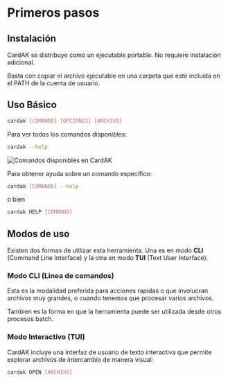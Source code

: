 # Primeros pasos

## Instalación

CardAK se distribuye como un ejecutable portable. No requiere instalación adicional.

Basta con copiar el archivo ejecutable en una carpeta que esté incluida en el PATH de la cuenta de usuario.

## Uso Básico

```bash
cardak [COMANDO] [OPCIONES] [ARCHIVO]
```

Para ver todos los comandos disponibles:

```bash
cardak --help
```

![Comandos disponibles en CardAK](/img/comandos-1.png)

Para obtener ayuda sobre un comando específico:

```bash
cardak [COMANDO] --help
```
o bien
```bash
cardak HELP [COMANDO]
```

## Modos de uso
Existen dos formas de utilizar esta herramienta. Una es en modo **CLI** (Command Line Interface) y la otra en modo **TUI** (Text User Interface).

### Modo CLI (Linea de comandos)
Esta es la modalidad preferida para acciones rapidas o que involucran archivos muy grandes, o cuando tenemos que procesar varios archivos.

Tambien es la forma en que la herramienta puede ser utilizada desde otros procesos batch.

### Modo Interactivo (TUI)

CardAK incluye una interfaz de usuario de texto interactiva que permite explorar archivos de intercambio de manera visual:

```bash
cardak OPEN [ARCHIVO]
```
